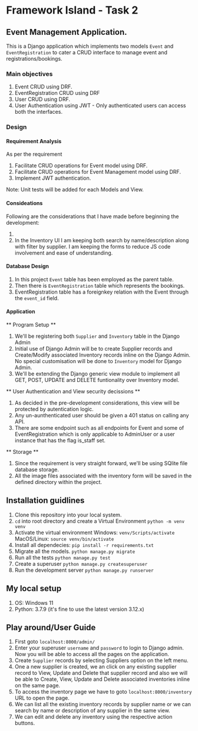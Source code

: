 # Framework Island - Task 2

## Event Management Application.

This is a Django application which implements two models `Event` and `EventRegistration` to cater a CRUD interface to manage event and registrations/bookings.

### Main objectives

1. Event CRUD using DRF.
2. EventRegistration CRUD using DRF
3. User CRUD using DRF.
3. User Authentication using JWT - Only authenticated users can access both the interfaces.

### Design

#### Requirement Analysis

As per the requirement

1. Facilitate CRUD operations for Event model using DRF.
2. Facilitate CRUD operations for Event Management model using DRF.
3. Implement JWT authentication.

Note: Unit tests will be added for each Models and View.

#### Consideations

Following are the considerations that I have made before beginning the development:

1. 
2. In the Inventory UI I am keeping both search by name/description along with filter by supplier.
   I am keeping the forms to reduce JS code involvement and ease of understanding.

#### Database Design

1. In this project `Event` table has been employed as the parent table.
2. Then there is `EventRegistration` table which represents the bookings.
3. EventRegistration table has a foreignkey relation with the Event through the `event_id` field.

#### Application

** Program Setup **

1. We'll be registering both `Supplier` and `Inventory` table in the Django Admin
2. Initial use of Django Admin will be to create Supplier records and Create/Modify
   associated Inventory records inline on the Django Admin. No special customisation will be
   done to `Inventory` model for Django Admin.
3. We'll be extending the Django generic view module to implement all GET, POST, UPDATE and DELETE
   funtionality over Inventory model.

** User Authentication and View security decissions **

1. As decided in the pre-development considerations, this view will be protected by
   autentication logic.
2. Any un-aunthenticated user should be given a 401 status on calling any API.
3. There are some endpoint such as all endpoints for Event and some of EventRegistration which is only applicable to AdminUser or a user instance that has the flag is_staff set.


** Storage **

1. Since the requirement is very straight forward, we'll be using SQlite file database storage.
2. All the image files associated with the inventory form will be saved in the defined directory within the project.

## Installation guidlines

1. Clone this repository into your local system.
2. `cd` into root directory and create a Virtual Environment `python -m venv venv`
3. Activate the virtual environment
   Windows: `venv/Scripts/activate`
   MacOS/Linux: `source venv/bin/activate`
4. Install all dependecies: `pip install -r requirements.txt`
5. Migrate all the models. `python manage.py migrate`
6. Run all the tests `python manage.py test`
7. Create a superuser `python manage.py createsuperuser`
8. Run the development server `python manage.py runserver`

## My local setup

1. OS: Windows 11
2. Python: 3.7.9 (it's fine to use the latest version 3.12.x)

## Play around/User Guide

1. First goto `localhost:8000/admin/`
2. Enter your superuser `username` and `password` to login to Django admin. Now you will be able to access all the pages on the application.
3. Create `Supplier` records by selecting Suppliers option on the left menu.
4. One a new supplier is created, we an click on any existing supplier record to View, Update and Delete that supplier record and also we will be able to Create, View, Update and Delete associated inventories inline on the same page.
5. To access the inventory page we have to goto `localhost:8000/inventory` URL to open the page.
6. We can list all the existing inventory records by supplier name or we can search by name or description of any supplier in the same view.
7. We can edit and delete any inventory using the respective action buttons.
